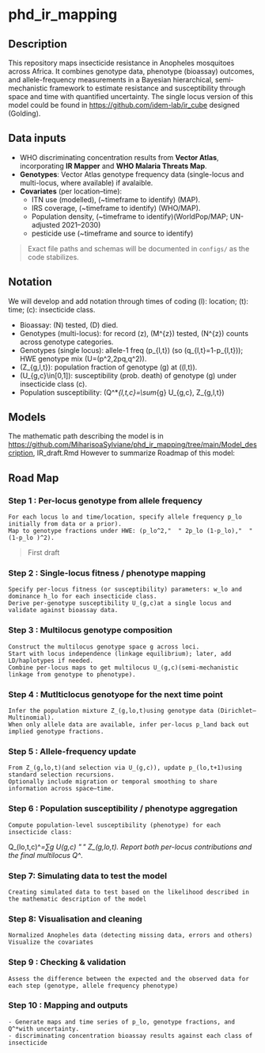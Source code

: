 # phd_ir_mapping
## Description
This repository maps insecticide resistance in Anopheles mosquitoes across Africa. It combines genotype data, phenotype (bioassay) outcomes, and allele-frequency measurements in a Bayesian hierarchical, semi-mechanistic framework to estimate resistance and susceptibility through space and time with quantified uncertainty.
The single locus version of this model could be found in https://github.com/idem-lab/ir_cube designed (Golding).

## Data inputs
- WHO discriminating concentration results from **Vector Atlas**, incorporating **IR Mapper** and **WHO Malaria Threats Map**.
- **Genotypes**: Vector Atlas genotype frequency data (single-locus and multi-locus, where available) if avalaible.
- **Covariates** (per location–time):
  - ITN use (modelled), (~timeframe to identify) (MAP).
  - IRS coverage, (~timeframe to identify) (WHO/MAP).
  - Population density, (~timeframe to identify)(WorldPop/MAP; UN-adjusted 2021–2030)
  - pesticide use (~timeframe and source to identify)
 
> Exact file paths and schemas will be documented in `configs/` as the code stabilizes.

## Notation
We will develop and add notation through times of coding
 \(l\): location; \(t\): time; \(c\): insecticide class.
- Bioassay: \(N\) tested, \(D\) died.
- Genotypes (multi-locus): for record \(z\), \(M^{z}\) tested, \(N^{z}\) counts across genotype categories.
- Genotypes (single locus): allele-1 freq \(p_{l,t}\) (so \(q_{l,t}=1-p_{l,t}\)); HWE genotype mix \(U=(p^2,2pq,q^2)\).
- \(Z_{g,l,t}\): population fraction of genotype \(g\) at \((l,t)\).
- \(U_{g,c}\in[0,1]\): susceptibility (prob. death) of genotype \(g\) under insecticide class \(c\).
- Population susceptibility: \(Q^*_{l,t,c}=\sum_{g} U_{g,c}\, Z_{g,l,t}\)

## Models
The mathematic path describing the model is in https://github.com/MiharisoaSylviane/phd_ir_mapping/tree/main/Model_description, IR_draft.Rmd
However to summarize Roadmap of this model:

## Road Map
### Step 1 : Per-locus genotype from allele frequency
	For each locus lo and time/location, specify allele frequency p_lo  initially from data or a prior).
	Map to genotype fractions under HWE: (p_lo^2,"  " 2p_lo (1-p_lo),"  "(1-p_lo )^2).
> First draft
### Step 2 : Single-locus fitness / phenotype mapping
	Specify per-locus fitness (or susceptibility) parameters: w_lo and dominance h_lo for each insecticide class.
	Derive per-genotype susceptibility U_(g,c)at a single locus and validate against bioassay data.
### Step 3 : Multilocus genotype composition
	Construct the multilocus genotype space g across loci.
	Start with locus independence (linkage equilibrium); later, add LD/haplotypes if needed.
	Combine per-locus maps to get multilocus U_(g,c)(semi-mechanistic linkage from genotype to phenotype).
### Step 4 : Mutlticlocus genotyope for the next time point
	Infer the population mixture Z_(g,lo,t)using genotype data (Dirichlet–Multinomial).
	When only allele data are available, infer per-locus p_land back out implied genotype fractions.
### Step 5 : Allele-frequency update 
	From Z_(g,lo,t)(and selection via U_(g,c)), update p_(lo,t+1)using standard selection recursions.
	Optionally include migration or temporal smoothing to share information across space–time.
### Step 6 : Population susceptibility / phenotype aggregation
	Compute population-level susceptibility (phenotype) for each insecticide class:
Q_(lo,t,c)^*=∑_g U_(g,c) " " Z_(g,lo,t).
	Report both per-locus contributions and the final multilocus Q^*.
### Step 7: Simulating data to test the model
	Creating simulated data to test based on the likelihood described in the mathematic description of the model
### Step 8: Visualisation and cleaning
	Normalized Anopheles data (detecting missing data, errors and others)
	Visualize the covariates
### Step 9 : Checking & validation
	Assess the difference between the expected and the observed data for each step (genotype, allele frequency phenotype)
### Step 10 : Mapping and outputs
	- Generate maps and time series of p_lo, genotype fractions, and Q^*with uncertainty.
	- discriminating concentration bioassay results against each class of insecticide

